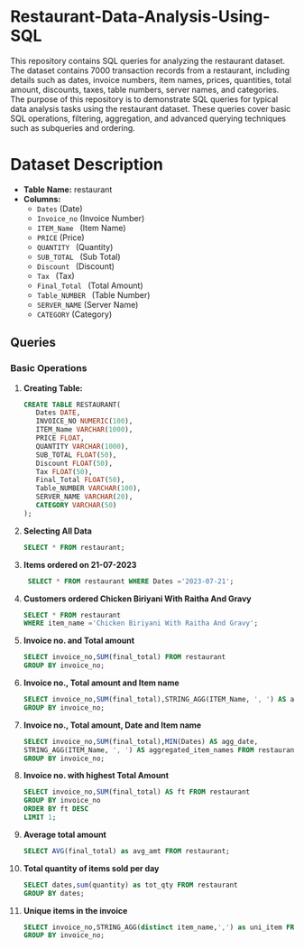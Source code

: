 # Restaurant-Data-Analysis-Using-SQL
This repository contains SQL queries for analyzing the restaurant dataset. The dataset contains 7000 transaction records from a restaurant, including details such as dates, invoice numbers, item names, prices, quantities, total amount, discounts, taxes, table numbers, server names, and categories.
The purpose of this repository is to demonstrate SQL queries for typical data analysis tasks using the restaurant dataset. These queries cover basic SQL operations, filtering, aggregation, and advanced querying techniques such as subqueries and ordering.

# Dataset Description
- **Table Name:** restaurant
- **Columns:**
  - `Dates` (Date)
  - `Invoice_no` (Invoice Number)
  - `ITEM_Name ` (Item Name)
  - `PRICE` (Price)
  - `QUANTITY ` (Quantity)
  - `SUB_TOTAL ` (Sub Total)
  - `Discount ` (Discount)
  - `Tax ` (Tax)
  - `Final_Total ` (Total Amount)
  - `Table_NUMBER ` (Table Number)
  - `SERVER_NAME` (Server Name)
  - `CATEGORY` (Category)

## Queries

### Basic Operations

1. **Creating Table:**
   ```sql
   CREATE TABLE RESTAURANT(
	  Dates DATE,
	  INVOICE_NO NUMERIC(100),
	  ITEM_Name VARCHAR(1000),
	  PRICE FLOAT,
	  QUANTITY VARCHAR(1000),
	  SUB_TOTAL FLOAT(50),
	  Discount FLOAT(50),
	  Tax FLOAT(50),
	  Final_Total FLOAT(50),
	  Table_NUMBER VARCHAR(100),
	  SERVER_NAME VARCHAR(20),
	  CATEGORY VARCHAR(50)
   );
   ```
2. **Selecting All Data**
	```sql
 	SELECT * FROM restaurant;
 	```

3. **Items ordered on 21-07-2023**
 
     ```sql
      SELECT * FROM restaurant WHERE Dates ='2023-07-21';
     ```
4. **Customers ordered Chicken Biriyani With Raitha And Gravy**
     ```sql
     SELECT * FROM restaurant 
     WHERE item_name ='Chicken Biriyani With Raitha And Gravy';
     ```
5. **Invoice no. and Total amount**
   ```sql
   SELECT invoice_no,SUM(final_total) FROM restaurant 
   GROUP BY invoice_no;
   ```
6. **Invoice no., Total amount and Item name**
   ```sql
   SELECT invoice_no,SUM(final_total),STRING_AGG(ITEM_Name, ', ') AS aggregated_item_names FROM restaurant 
   GROUP BY invoice_no;
   ```
7. **Invoice no., Total amount, Date and Item name**
   ```sql
   SELECT invoice_no,SUM(final_total),MIN(Dates) AS agg_date,
   STRING_AGG(ITEM_Name, ', ') AS aggregated_item_names FROM restaurant 
   GROUP BY invoice_no;
   ```
8. **Invoice no. with highest Total Amount**
   ```sql
   SELECT invoice_no,SUM(final_total) AS ft FROM restaurant 
   GROUP BY invoice_no 
   ORDER BY ft DESC
   LIMIT 1;
   ```
9. **Average total amount**
   ```sql
   SELECT AVG(final_total) as avg_amt FROM restaurant;
   ```
10. **Total quantity of items sold per day**
    ```sql
    SELECT dates,sum(quantity) as tot_qty FROM restaurant
    GROUP BY dates;
    ```
11. **Unique items in the invoice**
    ```sql
    SELECT invoice_no,STRING_AGG(distinct item_name,',') as uni_item FROM restaurant
    GROUP BY invoice_no;
    ```

